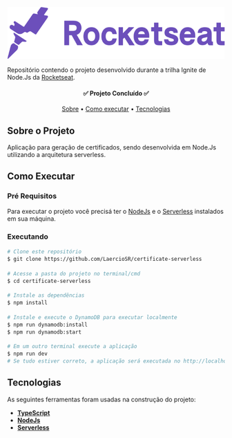 <p align="center">
  <a href="https://www.rocketseat.com.br/">
    <img src="https://raw.githubusercontent.com/LaercioSR/certificate-serverless/main/assets/rocketseat-logo.png" height="120" width="auto" alt="Rocketseat Logo" />
  </a>
</p>

Repositório contendo o projeto desenvolvido durante a trilha Ignite de Node.Js da [Rocketseat](https://www.rocketseat.com.br/).

<h4 align="center">
 ✅  Projeto Concluído  ✅
</h4>

<p align="center">
 <a href="#sobre-o-projeto">Sobre</a> •
 <a href="#como-executar">Como executar</a> •
 <a href="#tecnologias">Tecnologias</a>
</p>

## Sobre o Projeto

Aplicação para geração de certificados, sendo desenvolvida em Node.Js utilizando a arquitetura serverless.

## Como Executar

### Pré Requisitos

Para executar o projeto você precisá ter o [NodeJs](https://nodejs.org/en/) e o [Serverless](https://www.serverless.com/) instalados em sua máquina.

### Executando

```bash
# Clone este repositório
$ git clone https://github.com/LaercioSR/certificate-serverless

# Acesse a pasta do projeto no terminal/cmd
$ cd certificate-serverless

# Instale as dependências
$ npm install

# Instale e execute o DynamoDB para executar localmente
$ npm run dynamodb:install
$ npm run dynamodb:start

# Em um outro terminal execute a aplicação
$ npm run dev
# Se tudo estiver correto, a aplicação será executada no http://localhost:3000
```

## Tecnologias

As seguintes ferramentas foram usadas na construção do projeto:

- **[TypeScript](https://www.typescriptlang.org/)**
- **[NodeJs](https://nodejs.org/en/)**
- **[Serverless](https://www.serverless.com/)**
